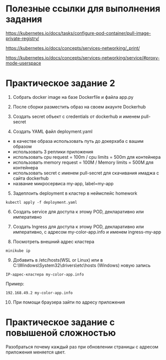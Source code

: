 # Полезные ссылки для выполнения задания

https://kubernetes.io/docs/tasks/configure-pod-container/pull-image-private-registry/

https://kubernetes.io/docs/concepts/services-networking/_print/ 

https://kubernetes.io/docs/concepts/services-networking/service/#proxy-mode-userspace 


# Практическое задание 2

1. Собрать docker image на базе Dockerfile и файла app.py 

2. После сборки разместить образ на своем акаунте Dockerhub

3. Создать secret объект с credentials от dockerhub и именем pull-secret

4. Создать YAML файл deployment.yaml 

- в качестве образа использовать путь до докерхаба с вашим образом
- использовать 3 реплики приложения
- использовать cpu request = 100m / cpu limits = 500m для контейнера 
- использовать memory request = 100M / Memory limits = 500M для контейнера
- использовать secret с именем  pull-secret для скачивания имаджа с сайта dockerhub
- название микросервиса my-app, label=my-app

5. Задеплоить deployment в кластер в неймспейс homework
```
kubectl apply -f deployment.yaml
```

6. Создать service для доступа к этому POD, декларативно или императивно

7. Создать Ingress для доступа к этому POD, декларативно или императивно, с адресом my-color-app.info и именем ingress-my-app

8. Посмотреть внешний адрес кластера
```
minikube ip
```

9. Добавить в /etc/hosts(WSL or Linux) или в C:\Windows\System32\drivers\etc\hosts (Windows) новую запись
```
IP-адрес-кластера my-color-app.info
```

Пример:
```
192.168.49.2 my-color-app.info
```
10. При помощи браузера зайти по адресу приложения 

# Практическое задание с повышеной сложностью

Разобраться почему каждый раз при обновлении страницы с адресом приложения меняется цвет.
